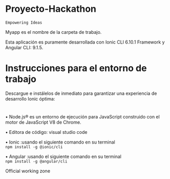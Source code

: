 # Proyecto-Hackathon
   
`Empowering Ideas`

Myapp es el nombre de la carpeta de trabajo.

Esta aplicación es puramente desarrollada con Ionic CLI 6.10.1 Framework y Angular CLI: 9.1.5.

# Instrucciones para el entorno de trabajo 

Descargue e instálelos de inmediato para garantizar una experiencia de desarrollo Ionic óptima:
#
•	Node.js® es un entorno de ejecución para JavaScript construido con el motor de JavaScript V8 de Chrome.

•	Editora de código: visual studio code

•	Ionic 
    :usando el siguiente comando en su terminal           
	`npm install -g @ionic/cli`


•	Angular 
    :usando el siguiente comando en su terminal           
	`npm install -g @angular/cli`




Official working zone
